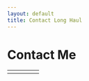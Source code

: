 ```yaml
---
layout: default
title: Contact Long Haul
---
```


<div id="contact">
  <h1 class="pageTitle">Contact Me</h1>
  	<table border="0">
  	<tr>
  	<td border="0">
    <a href="https://www.facebook.com/{{ site.social.facebook }}" target="_blank">
                  <img src="{{ '/assets/img/fb_contact.png' | prepend: site.baseurl }}" alt="">
            </a>
  	</td>
  	<td border="0">
    <a href="https://github.com/{{ site.social.github }}"  target="_blank">
                   <img src="{{ '/assets/img/github_contact.png' | prepend: site.baseurl }}" align="right" alt="">
            </a>
    </td>
    <td border="0">
    <a href="https://www.linkedin.com/in/{{site.social.linkedin}}" target="_blank">
                  <img src="{{ '/assets/img/linkedin_contact.png' | prepend: site.baseurl }}"  align="right" alt="">
            </a>
    </td>
    <td border="0">
    <a href="mailto:{{ site.social.email }}" target="_blank">
                  <img src="{{ '/assets/img/gmail_contact.png' | prepend: site.baseurl }}" align="right" alt="">
            </a>
    </td>
    </tr>
    </table>
</div>
